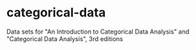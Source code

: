 # categorical-data
Data sets for "An Introduction to Categorical Data Analysis" and "Categorical Data Analysis", 3rd editions
